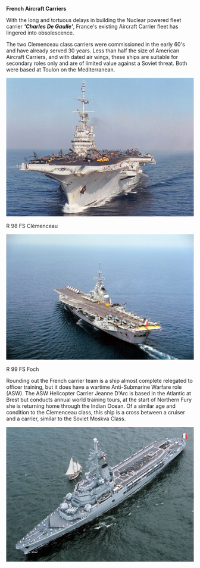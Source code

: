 **French Aircraft Carriers**

With the long and tortuous delays in building the Nuclear powered fleet
carrier ***'Charles De Gaulle'***, France's existing Aircraft Carrier
fleet has lingered into obsolescence.

The two Clemenceau class carriers were commissioned in the early 60's
and have already served 30 years. Less than half the size of American
Aircraft Carriers, and with dated air wings, these ships are suitable
for secondary roles only and are of limited value against a Soviet
threat. Both were based at Toulon on the Mediterranean.

![](/assets/images/nato/fr/navy/carriers/image1.jpg)

R 98 FS Clémenceau

![](/assets/images/nato/fr/navy/carriers/image2.jpeg)

R 99 FS Foch

Rounding out the French carrier team is a ship almost complete relegated
to officer training, but it does have a wartime Anti-Submarine Warfare
role (ASW). The ASW Helicopter Carrier Jeanne D'Arc is based in the
Atlantic at Brest but conducts annual world training tours, at the start
of Northern Fury she is returning home through the Indian Ocean. Of a
similar age and condition to the Clemenceau class, this ship is a cross
between a cruiser and a carrier, similar to the Soviet Moskva Class.

![](/assets/images/nato/fr/navy/carriers/image3.jpg)
